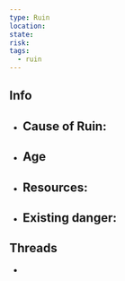 ```yaml
---
type: Ruin
location: 
state: 
risk: 
tags:
  - ruin
---
```

## Info
- Cause of Ruin:
	- 
- Age
	- 
- Resources:
	- 
- Existing danger:
	- 

## Threads
- 